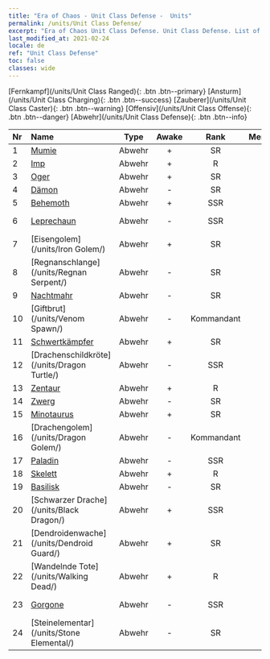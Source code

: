 ```yaml
---
title: "Era of Chaos - Unit Class Defense -  Units"
permalink: /units/Unit Class Defense/
excerpt: "Era of Chaos Unit Class Defense. Unit Class Defense. List of Unit Class in Era of Chaos"
last_modified_at: 2021-02-24
locale: de
ref: "Unit Class Defense"
toc: false
classes: wide
---
```

 [Fernkampf](/units/Unit Class Ranged){: .btn .btn--primary} [Ansturm](/units/Unit Class Charging){: .btn .btn--success} [Zauberer](/units/Unit Class Caster){: .btn .btn--warning} [Offensiv](/units/Unit Class Offense){: .btn .btn--danger} [Abwehr](/units/Unit Class Defense){: .btn .btn--info} 

  | Nr |         Name        |   Type   | Awake |    Rank   |   Members     |  Stars  |  Attack  |     HP    | Awaken Name  |
  |:---|:--------------------|:--------:|:-----:|:---------:|:-------------:|:-------:|:--------:|:---------:|:-------------|
  | 1 | [Mumie](/units/Mummy/) | Abwehr | + | SR | x4 | <i class="fas fa-star"/><i class="fas fa-star"/><i class="fas fa-star"/> | 141.0 | 2691 |  Mumienkönig  |
  | 2 | [Imp](/units/Imp/) | Abwehr | + | R | x9 | <i class="fas fa-star"/> | 51.3 | 1224 |  Intimus  |
  | 3 | [Oger](/units/Ogre/) | Abwehr | + | SR | x4 | <i class="fas fa-star"/><i class="fas fa-star"/> | 107.6 | 2523 |  Ogermagier  |
  | 4 | [Dämon](/units/Demon/) | Abwehr | - | SR | x4 | <i class="fas fa-star"/><i class="fas fa-star"/> | 114.4 | 2489 |    |
  | 5 | [Behemoth](/units/Behemoth/) | Abwehr | + | SSR | x1 | <i class="fas fa-star"/><i class="fas fa-star"/><i class="fas fa-star"/> | 407.3 | 10182 |  Ur-Behemoth  |
  | 6 | [Leprechaun](/units/Leprechaun/) | Abwehr | - | SSR | x1 | <i class="fas fa-star"/><i class="fas fa-star"/><i class="fas fa-star"/> | 134.5 | 3162 |  Wächtergeist des heiligen Baumes  |
  | 7 | [Eisengolem](/units/Iron Golem/) | Abwehr | + | SR | x9 | <i class="fas fa-star"/><i class="fas fa-star"/> | 151.4 | 1850 |  Goldgolem  |
  | 8 | [Regnanschlange](/units/Regnan Serpent/) | Abwehr | - | SR | x4 | <i class="fas fa-star"/><i class="fas fa-star"/><i class="fas fa-star"/> | 100.9 | 3027 |    |
  | 9 | [Nachtmahr](/units/Nightmare/) | Abwehr | - | SR | x4 | <i class="fas fa-star"/><i class="fas fa-star"/><i class="fas fa-star"/> | 84.1 | 2691 |    |
  | 10 | [Giftbrut](/units/Venom Spawn/) | Abwehr | - | Kommandant | x1 | <i class="fas fa-star"/><i class="fas fa-star"/><i class="fas fa-star"/> | 375.0 | 13350 |   -   |
  | 11 | [Schwertkämpfer](/units/Swordsman/) | Abwehr | + | SR | x4 | <i class="fas fa-star"/><i class="fas fa-star"/> | 54.6 | 1324 |  Kreuzritter  |
  | 12 | [Drachenschildkröte](/units/Dragon Turtle/) | Abwehr | - | SSR | x1 | <i class="fas fa-star"/><i class="fas fa-star"/><i class="fas fa-star"/> | 362.0 | 12000 |    |
  | 13 | [Zentaur](/units/Centaur/) | Abwehr | + | R | x9 | <i class="fas fa-star"/> | 111.0 | 2691 |  Zentaurenführer  |
  | 14 | [Zwerg](/units/Dwarf/) | Abwehr | - | SR | x9 | <i class="fas fa-star"/><i class="fas fa-star"/> | 54.6 | 1324 |   -   |
  | 15 | [Minotaurus](/units/Minotaur/) | Abwehr | + | SR | x4 | <i class="fas fa-star"/><i class="fas fa-star"/> | 108.0 | 2725 |  Minotaurenkönig  |
  | 16 | [Drachengolem](/units/Dragon Golem/) | Abwehr | - | Kommandant | x1 | <i class="fas fa-star"/><i class="fas fa-star"/><i class="fas fa-star"/> | 396.0 | 9616 |   -   |
  | 17 | [Paladin](/units/Paladin/) | Abwehr | - | SSR | x1 | <i class="fas fa-star"/><i class="fas fa-star"/><i class="fas fa-star"/> | 128.0 | 2589 |  Oberster Paladin  |
  | 18 | [Skelett](/units/Skeleton/) | Abwehr | + | R | x9 | <i class="fas fa-star"/> | 57.9 | 1158 |  Skelettkrieger  |
  | 19 | [Basilisk](/units/Basilisk/) | Abwehr | - | SR | x4 | <i class="fas fa-star"/><i class="fas fa-star"/><i class="fas fa-star"/> | 121.1 | 2859 |   -   |
  | 20 | [Schwarzer Drache](/units/Black Dragon/) | Abwehr | + | SSR | x1 | <i class="fas fa-star"/><i class="fas fa-star"/><i class="fas fa-star"/> | 430.0 | 8712 |  Schwarzer Drachenkönig  |
  | 21 | [Dendroidenwache](/units/Dendroid Guard/) | Abwehr | + | SR | x4 | <i class="fas fa-star"/><i class="fas fa-star"/> | 396.0 | 10182 |  Dendroidensoldat  |
  | 22 | [Wandelnde Tote](/units/Walking Dead/) | Abwehr | + | R | x9 | <i class="fas fa-star"/> | 117.7 | 2758 |  Zombie  |
  | 23 | [Gorgone](/units/Gorgon/) | Abwehr | - | SSR | x1 | <i class="fas fa-star"/><i class="fas fa-star"/><i class="fas fa-star"/> | 121.1 | 3094 |  Mächtige Gorgone  |
  | 24 | [Steinelementar](/units/Stone Elemental/) | Abwehr | - | SR | x4 | <i class="fas fa-star"/><i class="fas fa-star"/><i class="fas fa-star"/> | 121.0 | 2825 |   -   |

